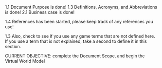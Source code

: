 1.1 Document Purpose is done!
1.3 Definitions, Acronyms, and Abbreviations is done!
2.1 Business case is done!

1.4 References has been started, please keep track of any references you use!

1.3 Also, check to see if you use any game terms that are not defined here. If you use a   term that is not explained, take a second to define it in this section.

CURRENT OBJECTIVE: complete the Document Scope, and begin the Virtual World Model

